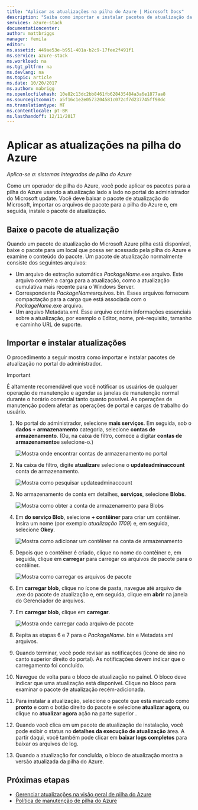 ```yaml
---
title: "Aplicar as atualizações na pilha do Azure | Microsoft Docs"
description: "Saiba como importar e instalar pacotes de atualização da Microsoft para um sistema de pilha do Azure integradas."
services: azure-stack
documentationcenter: 
author: mattbriggs
manager: femila
editor: 
ms.assetid: 449ae53e-b951-401a-b2c9-17fee2f491f1
ms.service: azure-stack
ms.workload: na
ms.tgt_pltfrm: na
ms.devlang: na
ms.topic: article
ms.date: 10/20/2017
ms.author: mabrigg
ms.openlocfilehash: 10e82c13dc2bb8461fb628435484a3a6e1877aa8
ms.sourcegitcommit: a5f16c1e2e0573204581c072cf7d237745ff98dc
ms.translationtype: MT
ms.contentlocale: pt-BR
ms.lasthandoff: 12/11/2017
---
```

# <a name="apply-updates-in-azure-stack"></a>Aplicar as atualizações na pilha do Azure

*Aplica-se a: sistemas integrados de pilha do Azure*

Como um operador de pilha do Azure, você pode aplicar os pacotes para a pilha do Azure usando a atualização lado a lado no portal do administrador do Microsoft update. Você deve baixar o pacote de atualização do Microsoft, importar os arquivos de pacote para a pilha do Azure e, em seguida, instale o pacote de atualização. 

## <a name="download-the-update-package"></a>Baixe o pacote de atualização

Quando um pacote de atualização do Microsoft Azure pilha está disponível, baixe o pacote para um local que possa ser acessado pela pilha do Azure e examine o conteúdo do pacote. Um pacote de atualização normalmente consiste dos seguintes arquivos:

- Um arquivo de extração automática *PackageName*.exe arquivo. Este arquivo contém a carga para a atualização, como a atualização cumulativa mais recente para o Windows Server.   
- Correspondente *PackageName*arquivos. bin. Esses arquivos fornecem compactação para a carga que está associada com o *PackageName*.exe arquivo. 
- Um arquivo Metadata.xml. Esse arquivo contém informações essenciais sobre a atualização, por exemplo o Editor, nome, pré-requisito, tamanho e caminho URL de suporte.

## <a name="import-and-install-updates"></a>Importar e instalar atualizações

O procedimento a seguir mostra como importar e instalar pacotes de atualização no portal do administrador.

> [!IMPORTANT]
> É altamente recomendável que você notificar os usuários de qualquer operação de manutenção e agendar as janelas de manutenção normal durante o horário comercial tanto quanto possível. As operações de manutenção podem afetar as operações de portal e cargas de trabalho do usuário.

1. No portal do administrador, selecione **mais serviços**. Em seguida, sob o **dados + armazenamento** categoria, selecione **contas de armazenamento**. (Ou, na caixa de filtro, comece a digitar **contas de armazenamento**e selecione-o.)

    ![Mostra onde encontrar contas de armazenamento no portal](media/azure-stack-apply-updates/ApplyUpdates1.png)

2. Na caixa de filtro, digite **atualizar**e selecione o **updateadminaccount** conta de armazenamento.

    ![Mostra como pesquisar updateadminaccount](media/azure-stack-apply-updates/ApplyUpdates2.png)

3. No armazenamento de conta em detalhes, **serviços**, selecione **Blobs**.
 
    ![Mostra como obter a conta de armazenamento para Blobs](media/azure-stack-apply-updates/ApplyUpdates3.png) 
 
4. Em **do serviço Blob**, selecione **+ contêiner** para criar um contêiner. Insira um nome (por exemplo *atualização 1709*) e, em seguida, selecione **Okey**.
 
     ![Mostra como adicionar um contêiner na conta de armazenamento](media/azure-stack-apply-updates/ApplyUpdates4.png)

5. Depois que o contêiner é criado, clique no nome do contêiner e, em seguida, clique em **carregar** para carregar os arquivos de pacote para o contêiner.
 
    ![Mostra como carregar os arquivos de pacote](media/azure-stack-apply-updates/ApplyUpdates5.png)

6. Em **carregar blob**, clique no ícone de pasta, navegue até arquivo de .exe do pacote de atualização e, em seguida, clique em **abrir** na janela do Gerenciador de arquivos.
  
7. Em **carregar blob**, clique em **carregar**. 
 
    ![Mostra onde carregar cada arquivo de pacote](media/azure-stack-apply-updates/ApplyUpdates6.png)

8. Repita as etapas 6 e 7 para o *PackageName*. bin e Metadata.xml arquivos. 
9. Quando terminar, você pode revisar as notificações (ícone de sino no canto superior direito do portal). As notificações devem indicar que o carregamento foi concluído. 
10. Navegue de volta para o bloco de atualização no painel. O bloco deve indicar que uma atualização está disponível. Clique no bloco para examinar o pacote de atualização recém-adicionada.
11. Para instalar a atualização, selecione o pacote que está marcado como **pronto** e com o botão direito do pacote e selecione **atualizar agora**, ou clique no **atualizar agora** ação na parte superior .
12. Quando você clica em um pacote de atualização de instalação, você pode exibir o status no **detalhes da execução de atualização** área. A partir daqui, você também pode clicar em **baixar logs completos** para baixar os arquivos de log.
13. Quando a atualização for concluída, o bloco de atualização mostra a versão atualizada da pilha do Azure.

## <a name="next-steps"></a>Próximas etapas

- [Gerenciar atualizações na visão geral de pilha do Azure](azure-stack-updates.md)
- [Política de manutenção de pilha do Azure](azure-stack-servicing-policy.md)
